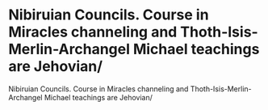 # Nibiruian Councils. Course in Miracles channeling and Thoth-Isis-Merlin-Archangel Michael teachings are Jehovian/

Nibiruian Councils. Course in Miracles channeling and Thoth-Isis-Merlin-Archangel Michael teachings are Jehovian/
